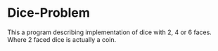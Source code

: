 # Dice-Problem
This a program describing implementation of dice with 2, 4 or 6 faces. Where 2 faced dice is actually a coin.
